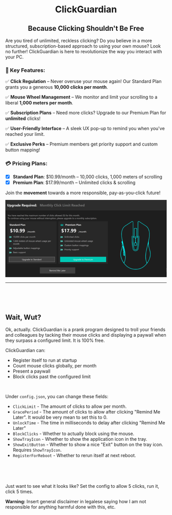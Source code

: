 <h1 align="center">ClickGuardian</h1>
<h2 align="center">Because Clicking Shouldn't Be Free</h2>

Are you tired of unlimited, reckless clicking? Do you believe in a more structured, subscription-based approach to using your own mouse? Look no further! ClickGuardian is here to revolutionize the way you interact with your PC.

### 🚀 Key Features:
✅ **Click Regulation** – Never overuse your mouse again! Our Standard Plan grants you a generous **10,000 clicks per month**.

✅ **Mouse Wheel Management** – We monitor and limit your scrolling to a liberal **1,000 meters per month**.

✅ **Subscription Plans** – Need more clicks? Upgrade to our Premium Plan for **unlimited** clicks!

✅ **User-Friendly Interface** – A sleek UX pop-up to remind you when you've reached your limit.

✅ **Exclusive Perks** – Premium members get priority support and custom button mapping!

### 💳 Pricing Plans:
- [x] **Standard Plan**: $10.99/month – 10,000 clicks, 1,000 meters of scrolling
- [x] **Premium Plan**: $17.99/month – Unlimited clicks & scrolling

Join the **movement** towards a more responsible, pay-as-you-click future!

![](imgs/popup.png)


---

<br>
<br>
<br>

## Wait, Wut?

Ok, actually. ClickGuardian is a prank program designed to troll your friends and colleagues by tacking their mouse clicks and displaying a paywall when they surpass a configured limit. It is 100% free.

ClickGuardian can:
- Register itself to run at startup
- Count mouse clicks globally, per month
- Present a paywall
- Block clicks past the configured limit

<br>

Under `config.json`, you can change these fields:
- `ClickLimit` - The amount of clicks to allow per month.
- `GracePeriod` - The amount of clicks to allow after clicking "Remind Me Later". It would be very mean to set this to 0.
- `UnlockTime` - The time in milliseconds to delay after clicking "Remind Me Later"
- `BlockClicks` - Whether to actually block using the mouse.
- `ShowTrayIcon` - Whether to show the application icon in the tray.
- `ShowExitButton` - Whether to show a nice "Exit" button on the tray icon. Requires `ShowTrayIcon`.
- `RegisterForReboot` - Whether to rerun itself at next reboot.

<br>
<br>
<br>

Just want to see what it looks like? Set the config to allow 5 clicks, run it, click 5 times.

**Warning:** Insert general disclaimer in legalese saying how I am not responsible for anything harmful done with this, etc.

